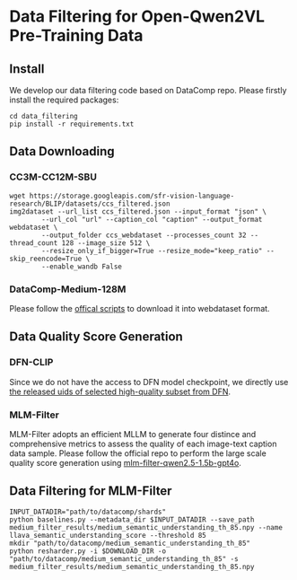 # Data Filtering for Open-Qwen2VL Pre-Training Data
## Install
We develop our data filtering code based on DataComp repo. Please firstly install the required packages:
```shell
cd data_filtering
pip install -r requirements.txt
```

## Data Downloading
### CC3M-CC12M-SBU
```shell
wget https://storage.googleapis.com/sfr-vision-language-research/BLIP/datasets/ccs_filtered.json
img2dataset --url_list ccs_filtered.json --input_format "json" \
        --url_col "url" --caption_col "caption" --output_format webdataset \
        --output_folder ccs_webdataset --processes_count 32 --thread_count 128 --image_size 512 \
        --resize_only_if_bigger=True --resize_mode="keep_ratio" --skip_reencode=True \
        --enable_wandb False
```

### DataComp-Medium-128M
Please follow the [offical scripts](https://github.com/mlfoundations/datacomp) to download it into webdataset format.


## Data Quality Score Generation
### DFN-CLIP
Since we do not have the access to DFN model checkpoint, we directly use [the released uids of selected high-quality subset from DFN](https://huggingface.co/datasets/apf1/datafilteringnetworks_2b/resolve/main/datacomp_medium_dfn_20m_inds.npy).


### MLM-Filter
MLM-Filter adopts an efficient MLLM to generate four distince and comprehensive metrics to assess the quality of each image-text caption data sample. Please follow the official repo to perform the large scale quality score generation using [mlm-filter-qwen2.5-1.5b-gpt4o](https://huggingface.co/weizhiwang/mlm-filter-qwen2.5-1.5b-gpt4o).

## Data Filtering for MLM-Filter
```shell
INPUT_DATADIR="path/to/datacomp/shards"
python baselines.py --metadata_dir $INPUT_DATADIR --save_path medium_filter_results/medium_semantic_understanding_th_85.npy --name llava_semantic_understanding_score --threshold 85
mkdir "path/to/datacomp/medium_semantic_understanding_th_85"
python resharder.py -i $DOWNLOAD_DIR -o "path/to/datacomp/medium_semantic_understanding_th_85" -s medium_filter_results/medium_semantic_understanding_th_85.npy
```